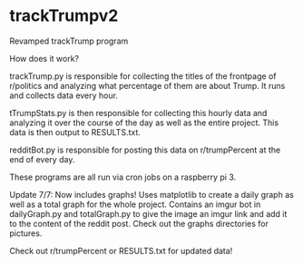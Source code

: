 # trackTrumpv2

Revamped trackTrump program

How does it work?

trackTrump.py is responsible for collecting the titles of the frontpage of r/politics and analyzing what percentage of them are about Trump. It runs and collects data every hour.

tTrumpStats.py is then responsible for collecting this hourly data and analyzing it over the course of the day as well as the entire project. This data is then output to RESULTS.txt. 

redditBot.py is responsible for posting this data on r/trumpPercent at the end of every day.

These programs are all run via cron jobs on a raspberry pi 3.

Update 7/7: Now includes graphs! Uses matplotlib to create a daily graph as well as a total graph for the whole project. Contains an imgur bot in dailyGraph.py and totalGraph.py to give the image an imgur link and add it to the content of the reddit post. Check out the graphs directories for pictures.

Check out r/trumpPercent or RESULTS.txt for updated data!
